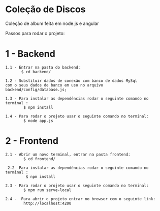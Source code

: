 # Coleção de Discos
Coleção de album feita em node.js e angular

Passos para rodar o projeto:

# 1 - Backend
    1.1 - Entrar na pasta do backend:
           $ cd backend/
           
    1.2 - Substituir dados de conexão com banco de dados MySql 
    com o seus dados de banco em uso no arquivo backend/config/database.js;
    
    1.3 - Para instalar as dependências rodar o seguinte comando no terminal : 
            $ npm install
            
    1.4 - Para rodar o projeto usar o seguinte comando no terminal: 
            $ node app.js

# 2 - Frontend
    2.1 - Abrir um novo terminal, entrar na pasta frontend:
            $ cd frontend/
            
     2.2  Para instalar as dependências rodar o seguinte comando no terminal :
             $ npm install
             
    2.3 - Para rodar o projeto usar o seguinte comando no terminal: 
            $ npm run serve-local
            
    2.4 -  Para abrir o projeto entrar no browser com o seguinte link:
            http://localhost:4200
    


